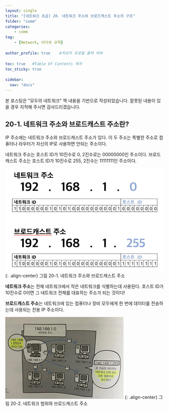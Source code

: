 ```yaml
---
layout: single
title: "[네트워크 초급] 20. 네트워크 주소와 브로드캐스트 주소의 구조"
folder: "comm"
categories:
    - comm
tag:
    - [Network, 이더넷 규격]

author_profile: true    #작성자 프로필 출력 여부

toc: true   #Table Of Contents 목차 
toc_sticky: true

sidebar:
  nav: "docs"
---
```


본 포스팅은 "모두의 네트워크" 책 내용을 기반으로 작성되었습니다.
잘못된 내용이 있을 경우 지적해 주시면 감사드리겠습니다.

## 20-1. 네트워크 주소와 브로드캐스트 주소란?
IP 주소에는 네트워크 주소와 브로드캐스트 주소가 있다. 이 두 주소는 특별한 주소로 컴퓨터나 라우터가 자신의 IP로 사용하면 안되는 주소이다.

네트워크 주소는 호스트 ID가 10진수로 0, 2진수로는 00000000인 주소이다. 브로드캐스트 주소는 호스트 ID가 10진수로 255, 2진수는 11111111인 주소이다.

![그림 20-1. 네트워크 주소와 브로드캐스트 주소](/assets/images/comm/20-1.png)
{: .align-center}
그림 20-1. 네트워크 주소와 브로드캐스트 주소

**네트워크 주소**는 전체 네트워크에서 작은 네트워크를 식별하는데 사용된다. 호스트 ID가 10진수로 0이면 그 네트워크 전체를 대표하는 주소가 되는 것이다!

**브로드캐스트 주소**는 네트워크에 있는 컴퓨터나 장비 모두에게 한 번에 데이터를 전송하는데 사용되는 전용 IP 주소이다.

![그림 20-2. 네트워크 범위와 브로드캐스트 주소](/assets/images/comm/20-2.png)
{: .align-center}
그림 20-2. 네트워크 범위와 브로드캐스트 주소